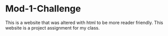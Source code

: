 # Mod-1-Challenge
This is a website that was altered with html to be more reader friendly. This website is a project assignment for my class.
